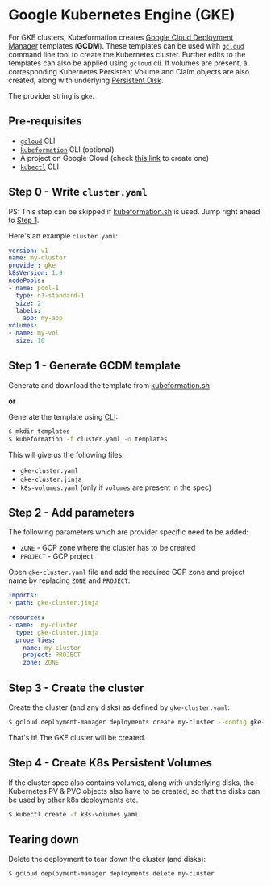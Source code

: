 # Google Kubernetes Engine (GKE)

For GKE clusters, Kubeformation creates [Google Cloud Deployment
Manager](https://cloud.google.com/deployment-manager/) templates (**GCDM**).
These templates can be used with
[`gcloud`](https://cloud.google.com/sdk/gcloud/) command line tool to create the
Kubernetes cluster. Further edits to the templates can also be applied using
`gcloud` cli. If volumes are present, a corresponding Kubernetes Persistent
Volume and Claim objects are also created, along with underlying [Persistent
Disk](https://cloud.google.com/persistent-disk/). 

The provider string is `gke`.

## Pre-requisites

- [`gcloud`](https://cloud.google.com/sdk/gcloud/) CLI
- [`kubeformation`](../cli.md) CLI (optional)
- A project on Google Cloud (check [this
  link](https://cloud.google.com/resource-manager/docs/creating-managing-projects)
  to create one)
- [`kubectl`](https://kubernetes.io/docs/tasks/tools/install-kubectl/) CLI

## Step 0 - Write `cluster.yaml`

PS: This step can be skipped if [kubeformation.sh](https://kubeformation.sh) is
used. Jump right ahead to [Step 1](#step-1-generate-gcdm-template).

Here's an example `cluster.yaml`:

```yaml
version: v1
name: my-cluster
provider: gke
k8sVersion: 1.9
nodePools:
- name: pool-1
  type: n1-standard-1
  size: 2
  labels:
    app: my-app
volumes:
- name: my-vol
  size: 10
```

## Step 1 - Generate GCDM template

Generate and download the template from
[kubeformation.sh](https://kubeformation.sh)

**or**

Generate the template using [CLI](../cli.md):
```bash
$ mkdir templates
$ kubeformation -f cluster.yaml -o templates
```

This will give us the following files:
- `gke-cluster.yaml`
- `gke-cluster.jinja`
- `k8s-volumes.yaml` (only if `volumes` are present in the spec)

## Step 2 - Add parameters

The following parameters which are provider specific need to be added:
- `ZONE` - GCP zone where the cluster has to be created
- `PROJECT` - GCP project

Open `gke-cluster.yaml` file and add the required GCP zone and project name by
replacing `ZONE` and `PROJECT`:

```yaml
imports:
- path: gke-cluster.jinja

resources:
- name:  my-cluster
  type: gke-cluster.jinja
  properties:
    name: my-cluster
    project: PROJECT
    zone: ZONE
```

## Step 3 - Create the cluster

Create the cluster (and any disks) as defined by `gke-cluster.yaml`:

```bash
$ gcloud deployment-manager deployments create my-cluster --config gke-cluster.yaml
```

That's it! The GKE cluster will be created.

## Step 4 - Create K8s Persistent Volumes

If the cluster spec also contains volumes, along with underlying disks, the
Kubernetes PV & PVC objects also have to be created, so that the disks can be
used by other k8s deployments etc.

```bash
$ kubectl create -f k8s-volumes.yaml
```

## Tearing down

Delete the deployment to tear down the cluster (and disks):

```bash
$ gcloud deployment-manager deployments delete my-cluster
```

